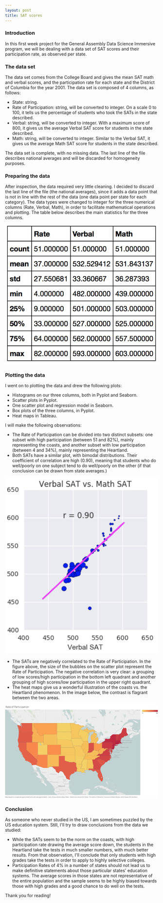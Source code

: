 ```yaml
---
layout: post
title: SAT scores
---
```


### Introduction

In this first week project for the General Assembly Data Science Immersive program, we will be dealing with a data set of SAT scores and their participation rate, as observed per state.

### The data set

The data set comes from the College Board and gives the mean SAT math and verbal scores, and the participation rate for each state and the District of Columbia for the year 2001.
The data set is composed of 4 columns, as follows:
  - State: string.
  - Rate of Participation: string, will be converted to integer. On a scale 0 to 100, it tells us the percentage of students who took the SATs in the state described.
  - Verbal: string, will be converted to integer. With a maximum score of 800, it gives us the average Verbal SAT score for students in the state described.
  - Math: string, will be converted to integer. Similar to the Verbal SAT, it gives us the average Math SAT score for students in the state described.

The data set is complete, with no missing data. The last line of the file describes national averages and will be discarded for homogeneity purposes.

### Preparing the data

After inspection, the data required very little cleaning. I decided to discard the last line of the file (the national averages), since it adds a data point that is not in line with the rest of the data (one data point per state for each category).
The data types were changed to integer for the three numerical columns (Rate, Verbal, Math), in order to facilitate mathematical operations and plotting.
The table below describes the main statistics for the three columns.

![Data description table](/images/describe_data.png)

### Plotting the data

I went on to plotting the data and drew the following plots:
  - Histograms on our three columns, both in Pyplot and Seaborn.
  - Scatter plots in Pyplot.
  - One scatter plot and regression model in Seaborn.
  - Box plots of the three columns, in Pyplot.
  - Heat maps in Tableau.

I will make the following observations:
  - The Rate of Participation can be divided into two distinct subsets: one subset with high participation (between 51 and 82%), mainly representing the coasts, and another subset with low participation (between 4 and 34%), mainly representing the Heartland.
  - Both SATs have a similar plot, with bimodal distributions. Their coefficient of correlation are high (0.90), meaning that students who do well/poorly on one subject tend to do well/poorly on the other (if that conclusion can be drawn from state averages.)
 
 ![Bubble plot](/images/scatterplotVerbalMath.png)

  - The SATs are negatively correlated to the Rate of Participation. In the figure above, the size of the bubbles on the scatter plot represent the Rate of Participation. The negative correlation is very clear: a grouping of low scores/high participation in the bottom left quadrant and another grouping of high scores/low participation in the upper right quadrant.
  - The heat maps give us a wonderful illustration of the coasts vs. the Heartland phenomenon. In the image below, the contrast is flagrant between the two areas.

![Heat Map](/images/RateHeatMap.png)

### Conclusion

As someone who never studied in the US, I am sometimes puzzled by the US education system. Still, I'll try to draw conclusions from the data we studied:
  - While the SATs seem to be the norm on the coasts, with high participation rate drawing the average score down, the students in the Heartland take the tests in much smaller numbers, with much better results. From that observation, I'll conclude that only students with high grades take the tests in order to apply to highly selective colleges.
  - Participation Rates of 4% in a number of states should not lead us to make definitive statements about those particular states' education systems. The average scores in those states are not representative of the entire population and the sample seems to be highly biased towards those with high grades and a good chance to do well on the tests.

Thank you for reading!